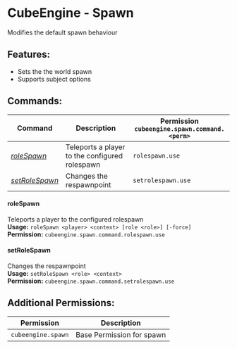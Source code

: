 # CubeEngine - Spawn
Modifies the default spawn behaviour

## Features:
 - Sets the the world spawn
 - Supports subject options

## Commands:

| Command | Description | Permission<br>`cubeengine.spawn.command.<perm>` |
| --- | --- | --- |
| [*roleSpawn*](#rolespawn) | Teleports a player to the configured rolespawn | `rolespawn.use` |
| [*setRoleSpawn*](#setrolespawn) | Changes the respawnpoint | `setrolespawn.use` |

#### roleSpawn  
Teleports a player to the configured rolespawn  
**Usage:** `roleSpawn <player> <context> [role <role>] [-force]`  
**Permission:** `cubeengine.spawn.command.rolespawn.use`  
  

#### setRoleSpawn  
Changes the respawnpoint  
**Usage:** `setRoleSpawn <role> <context>`  
**Permission:** `cubeengine.spawn.command.setrolespawn.use`  
  

## Additional Permissions:

| Permission | Description |
| --- | --- |
| `cubeengine.spawn` | Base Permission for spawn || `cubeengine.spawner` | Base Permission for spawner |